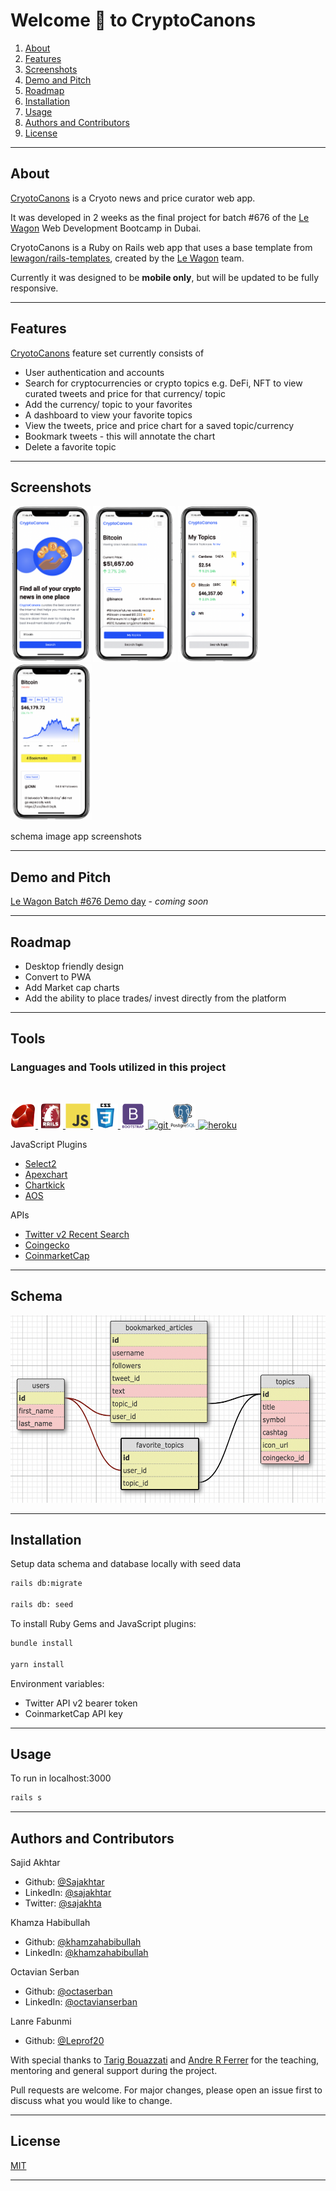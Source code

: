 # Welcome 👋 to CryptoCanons

1. [About](#about)
1. [Features](#features)
1. [Screenshots](#screenshots)
1. [Demo and Pitch](#demo-and-pitch)
1. [Roadmap](#roadmap)
1. [Installation](#installation)
1. [Usage](#usage)
1. [Authors and Contributors](#authors-and-contributors)
1. [License](#license)
___
## About

[CryotoCanons](https://www.cryptocanons.com/) is a Cryoto news and price curator web app.

It was developed in 2 weeks as the final project for batch #676 of the [Le Wagon](https://www.lewagon.com/) Web Development Bootcamp in Dubai.

CryotoCanons is a Ruby on Rails web app that uses a base template from [lewagon/rails-templates](https://github.com/lewagon/rails-templates), created by the [Le Wagon](https://www.lewagon.com) team.

Currently it was designed to be __mobile only__, but will be updated to be fully responsive.

___
## Features

[CryotoCanons](https://www.cryptocanons.com/) feature set currently consists of
- User authentication and accounts
- Search for cryptocurrencies or crypto topics e.g. DeFi, NFT to view curated tweets and price for that currency/ topic
- Add the currency/ topic to your favorites
- A dashboard to view your favorite topics
- View the tweets, price and price chart for a saved topic/currency
- Bookmark tweets - this will annotate the chart
- Delete a favorite topic

___
## Screenshots

<img src="screenshots/home.png" alt="homepage" height="250"/>
<img src="screenshots/topic_results.png" alt="homepage" height="250"/>
<img src="screenshots/my_topics.png" alt="homepage" height="250"/>
<img src="screenshots/topic.png" alt="homepage" height="250"/>

schema image
app screenshots

___
## Demo and Pitch

[Le Wagon Batch #676 Demo day](#) - *coming soon*

___
## Roadmap
- Desktop friendly design
- Convert to PWA
- Add Market cap charts
- Add the ability to place trades/ invest directly from the platform

___
## Tools

<h3 align="left">Languages and Tools utilized in this project</h3>

<br>

<p align="left">

  <a href="https://www.ruby-lang.org/en/" target="_blank">
  <img src="https://raw.githubusercontent.com/devicons/devicon/master/icons/ruby/ruby-original.svg" alt="ruby" width="40" height="40"/> </a>

  <a href="https://rubyonrails.org" target="_blank">
  <img src="https://raw.githubusercontent.com/devicons/devicon/master/icons/rails/rails-original-wordmark.svg" alt="rails" width="40" height="40"/> </a>

  <a href="https://developer.mozilla.org/en-US/docs/Web/JavaScript" target="_blank">
  <img src="https://raw.githubusercontent.com/devicons/devicon/master/icons/javascript/javascript-original.svg" alt="javascript" width="40" height="40"/> </a>

  <a href="https://www.w3schools.com/css/" target="_blank">
  <img src="https://raw.githubusercontent.com/devicons/devicon/master/icons/css3/css3-original-wordmark.svg" alt="css3" width="40" height="40"/> </a>

  <a href="https://getbootstrap.com" target="_blank">
  <img src="https://raw.githubusercontent.com/devicons/devicon/master/icons/bootstrap/bootstrap-plain-wordmark.svg" alt="bootstrap" width="40" height="40"/> </a>

  <a href="https://git-scm.com/" target="_blank">
  <img src="https://www.vectorlogo.zone/logos/git-scm/git-scm-icon.svg" alt="git" width="40" height="40"/> </a>

  <a href="https://www.postgresql.org" target="_blank">
  <img src="https://raw.githubusercontent.com/devicons/devicon/master/icons/postgresql/postgresql-original-wordmark.svg" alt="postgresql" width="40" height="40"/> </a>

  <a href="https://heroku.com" target="_blank">
  <img src="https://www.vectorlogo.zone/logos/heroku/heroku-icon.svg" alt="heroku" width="40" height="40"/> </a>

JavaScript Plugins
- [Select2](https://select2.org/)
- [Apexchart](https://apexcharts.com/)
- [Chartkick](https://github.com/ankane/chartkick.js?files=1)
- [AOS](https://michalsnik.github.io/aos/)


APIs
- [Twitter v2 Recent Search](https://developer.twitter.com/en/docs/twitter-api/tweets/search/api-reference/get-tweets-search-recent)
- [Coingecko](https://www.coingecko.com/en/api)
- [CoinmarketCap](https://coinmarketcap.com/api/)

___
## Schema

<img src="screenshots/db_schema.png" alt="homepage" height="300"/>

___
## Installation

Setup data schema and database locally with seed data

```bash
rails db:migrate

rails db: seed
```


To install Ruby Gems and JavaScript plugins:

```bash
bundle install

yarn install
```

Environment variables:
- Twitter API v2 bearer token
- CoinmarketCap API key

___
## Usage

To run in localhost:3000

```bash
rails s
```
___
## Authors and Contributors

Sajid Akhtar
- Github: [@Sajakhtar](https://github.com/Sajakhtar)
- LinkedIn: [@sajakhtar](https://www.linkedin.com/in/sajakhtar/)
- Twitter: [@sajakhta](https://twitter.com/Sajakhta)


Khamza Habibullah
- Github: [@khamzahabibullah](https://github.com/khamzahabibullah)
- LinkedIn: [@khamzahabibullah](https://www.linkedin.com/in/khamzahabibullah/)

Octavian Serban
- Github: [@octaserban](https://github.com/octaserban)
- LinkedIn: [@octavianserban](https://www.linkedin.com/in/octavianserban/)

Lanre Fabunmi
- Github: [@Leprof20](https://github.com/Leprof20)

With special thanks to [Tarig Bouazzati](https://github.com/tbouzza) and [Andre R Ferrer](https://github.com/andrerferrer) for the teaching, mentoring and general support during the project.

Pull requests are welcome. For major changes, please open an issue first to discuss what you would like to change.
___
## License
[MIT](https://choosealicense.com/licenses/mit/)

___
